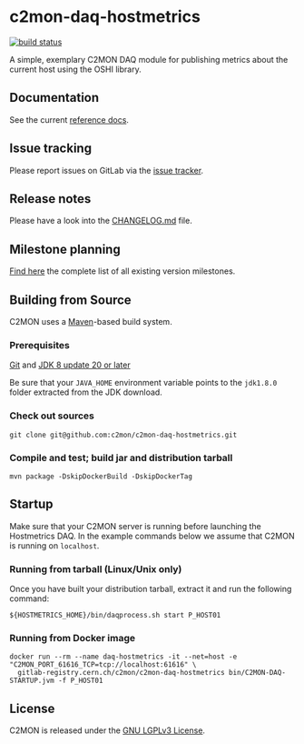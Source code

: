 # c2mon-daq-hostmetrics
[![build status](https://gitlab.cern.ch/c2mon/c2mon-daq-hostmetrics/badges/master/build.svg)](https://gitlab.cern.ch/c2mon/c2mon-daq-hostmetrics/commits/master)

A simple, exemplary C2MON DAQ module for publishing metrics about the current
host using the OSHI library.

## Documentation
See the current [reference docs][].

## Issue tracking
Please report issues on GitLab via the [issue tracker][].

## Release notes
Please have a look into the [CHANGELOG.md][] file.

## Milestone planning
[Find here][] the complete list of all existing version milestones.

## Building from Source
C2MON uses a [Maven][]-based build system.

### Prerequisites

[Git][] and [JDK 8 update 20 or later][JDK8 build]

Be sure that your `JAVA_HOME` environment variable points to the `jdk1.8.0` folder
extracted from the JDK download.

### Check out sources
`git clone git@github.com:c2mon/c2mon-daq-hostmetrics.git`

### Compile and test; build jar and distribution tarball
`mvn package -DskipDockerBuild -DskipDockerTag`

## Startup
Make sure that your C2MON server is running before launching the Hostmetrics DAQ. 
In the example commands below we assume that C2MON is running on `localhost`.

### Running from tarball (Linux/Unix only)
Once you have built your distribution tarball, extract it and run the following command:
```shell
${HOSTMETRICS_HOME}/bin/daqprocess.sh start P_HOST01
```

### Running from Docker image
```shell
docker run --rm --name daq-hostmetrics -it --net=host -e "C2MON_PORT_61616_TCP=tcp://localhost:61616" \
  gitlab-registry.cern.ch/c2mon/c2mon-daq-hostmetrics bin/C2MON-DAQ-STARTUP.jvm -f P_HOST01
```

## License
C2MON is released under the [GNU LGPLv3 License][].


[reference docs]: http://c2mon.web.cern.ch/c2mon/docs/latest/getting-started/#running-the-hostmetrics-daq-tarball-distribution
[issue tracker]: https://gitlab.cern.ch/c2mon/c2mon-daq-hostmetrics/issues
[CHANGELOG.md]: /CHANGELOG.md
[Find here]: https://gitlab.cern.ch/c2mon/c2mon-daq-hostmetrics/milestones?state=all
[Maven]: http://maven.apache.org
[Git]: http://help.github.com/set-up-git-redirect
[JDK8 build]: http://www.oracle.com/technetwork/java/javase/downloads
[Pull requests]: http://help.github.com/send-pull-requests
[contributor guidelines]: /CONTRIBUTING.md
[GNU LGPLv3 License]: /LICENSE
